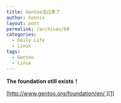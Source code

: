 ```yaml
---
title: Gentoo活过来了
author: honnix
layout: post
permalink: /archives/60
categories:
  - Daily Life
  - Linux
tags:
  - Gentoo
  - Linux
---
```

**The foundation still exists！**

[http://www.gentoo.org/foundation/en/ ][1]

 [1]: http://www.gentoo.org/foundation/en/ "Gentoo Foundation"